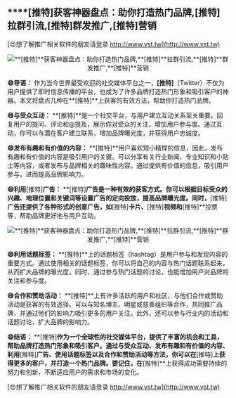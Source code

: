 ## ****[推特]**获客神器盘点：助你打造热门品牌,**[推特]**拉群引流,**[推特]**群发推广,**[推特]**营销**

[😍想了解推广相关软件的朋友请登录 http://www.vst.tw](http://www.vst.tw)

 <center><img src="https://vst.tw/MP4/tuiguang/png/7.png" alt="**[推特]**获客神器盘点：助你打造热门品牌,**[推特]**拉群引流,**[推特]**群发推广,**[推特]**营销"></center>

**😄导语：**
作为当今世界最受欢迎的社交媒体平台之一，**[推特]**（Twitter）不仅为用户提供了即时信息传播的平台，也成为了许多品牌打造热门形象和吸引客户的神器。本文将盘点几种在**[推特]**上获客的有效方法，帮助你打造热门品牌。

**😄与受众互动：**
**[推特]**是一个社交平台，与用户建立互动关系至关重要。回复用户的提问、评论和@提及，展示你对受众的关注，增加用户参与度。通过互动，你可以与潜在客户建立联系，增加品牌曝光度，并获得用户忠诚度。

**😄发布有趣和有价值的内容：**
**[推特]**用户喜欢短小精悍的信息，因此，发布有趣和有价值的内容是吸引用户的关键。可以分享有关行业新闻、专业知识和小贴士等内容，或者发布与品牌相关的趣味性内容。通过提供有价值的信息，吸引用户参与，进而提高品牌影响力。

**😄利用**[推特]**广告：**
**[推特]**广告是一种有效的获客方式。你可以根据目标受众的兴趣、地理位置和关键词等设置广告的定向投放，提高品牌曝光度。同时，**[推特]**广告还提供了各种形式的创意广告，如**[推特]**卡片、**[推特]**视频和**[推特]**投票等，帮助品牌更好地与用户互动。

 <center><img src="https://vst.tw/MP4/tuiguang/png/1.png" alt="**[推特]**获客神器盘点：助你打造热门品牌,**[推特]**拉群引流,**[推特]**群发推广,**[推特]**营销"></center>

**😄利用话题标签：**
**[推特]**上的话题标签（hashtag）是用户参与和发现内容的重要方式。通过使用相关的话题标签，你可以将自己的内容与热门话题联系起来，从而扩大品牌的曝光度。同时，通过参与热门话题的讨论，也能增加用户对品牌的关注和参与度。

**😄合作和赞助活动：**
**[推特]**上有许多活跃的用户和社区，与他们合作或赞助活动是获客的有效途径。可以与知名博主、明星或慈善组织等合作，共同推广品牌，并通过他们的影响力吸引更多的用户关注。此外，还可以参与行业内的活动和话题讨论，扩大品牌的影响力。

**😄结语：**
**[推特]**作为一个全球性的社交媒体平台，提供了丰富的机会和工具，帮助品牌打造热门形象和吸引客户。通过与受众互动、发布有趣和有价值的内容、利用**[推特]**广告、使用话题标签以及合作和赞助活动等方法，你可以在**[推特]**上获得更多的客户，并打造一个热门品牌。要记住，在**[推特]**上获得成功需要持续的努力和创新，不断适应用户的需求和市场的变化。

[😍想了解推广相关软件的朋友请登录 http://www.vst.tw](http://www.vst.tw)



